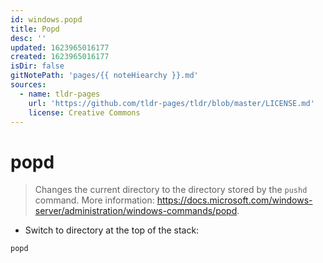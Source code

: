 ```yaml
---
id: windows.popd
title: Popd
desc: ''
updated: 1623965016177
created: 1623965016177
isDir: false
gitNotePath: 'pages/{{ noteHiearchy }}.md'
sources:
  - name: tldr-pages
    url: 'https://github.com/tldr-pages/tldr/blob/master/LICENSE.md'
    license: Creative Commons
---
```

# popd

> Changes the current directory to the directory stored by the `pushd` command.
> More information: <https://docs.microsoft.com/windows-server/administration/windows-commands/popd>.

- Switch to directory at the top of the stack:

`popd`


